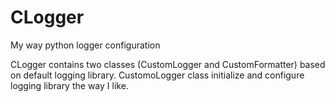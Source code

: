 # CLogger
My way python logger configuration

CLogger contains two classes (CustomLogger and CustomFormatter)
based on default logging library. CustomoLogger class
initialize and configure logging library the way I like.